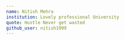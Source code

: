 ```yaml
---
name: Nitish Mehra
institution: Lovely professional University
quote: Hustle Never get wasted
github_user: nitish1999
---
```

